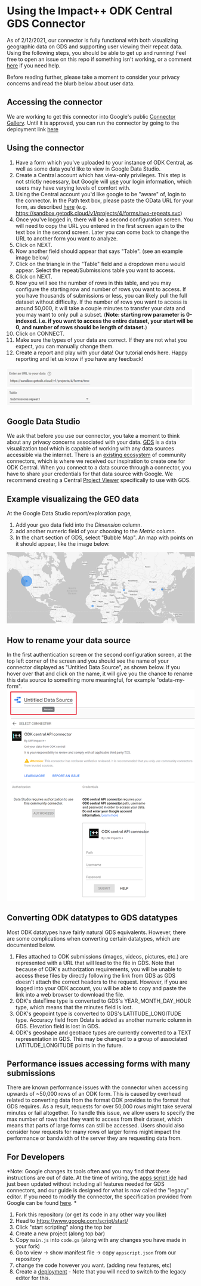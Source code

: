 # Using the Impact++ ODK Central GDS Connector
As of 2/12/2021, our connector is fully functional with both visualizing geographic data on GDS and supporting user viewing their repeat data. Using the following steps, you should be able to get up and running! Feel free to open an issue on this repo if something isn't working, or a comment [here](https://forum.getodk.org/t/create-an-odata-connector-to-use-odk-central-as-data-source-in-google-data-studio/23636/12) if you need help.

Before reading further, please take a moment to consider your privacy concerns and read the blurb below about user data.  

## Accessing the connector
We are working to get this connector into Google's public [Connector Gallery](https://datastudio.google.com/data). Until it is approved, you can run the connector by going to the deployment link [here](https://datastudio.google.com/datasources/create?connectorId=AKfycbz5hy64bfHz3b92xxIVm6oW59Qh6mBGGZ62x7sjmz8y4vfN4dPZjG27DhH1xmHrkbeAYw)



## Using the connector

1. Have a form which you've uploaded to your instance of ODK Central, as well as some data you'd like to view in Google Data Studio.
1. Create a Central account which has view-only privileges. This step is not strictly necessary, but Google will [use](https://support.google.com/datastudio/answer/9053467?hl=en) your login information, which users may have varying levels of comfort with.
1. Using the Central account you'd like google to be "aware" of, login to the connector. In the Path text box, please paste the OData URL for your form, as described [here](https://docs.getodk.org/central-submissions/#connecting-to-submission-data-over-odata) (e.g. https://sandbox.getodk.cloud/v1/projects/4/forms/two-repeats.svc)
1. Once you've logged in, there will be a second configuration screen. You will need to copy the URL you entered in the first screen again to the text box in the second screen. Later you can come back to change the URL to another form you want to analyze.
1. Click on NEXT.
1. Now another field should appear that says "Table". (see an example image below)
1. Click on the triangle in the "Table" field and a dropdown menu would appear. Select the repeat/Submissions table you want to access.
1. Click on NEXT.
1. Now you will see the number of rows in this table, and you may configure the starting row and number of rows you want to access. If you have thousands of submissions or less, you can likely pull the full dataset without difficulty. If the number of rows you want to access is around 50,000, it will take a couple minutes to transfer your data and you may want to only pull a subset. (**Note: starting row parameter is 0-indexed. i.e. if you want to access the entire dataset, your start will be 0, and number of rows should be length of dataset.**)
1. Click on CONNECT.
1. Make sure the types of your data are correct. If they are not what you expect, you can manually change them.
1. Create a report and play with your data! Our tutorial ends here. Happy reporting and let us know if you have any feedback!

![second configuration screen example](configuration.png)

## Google Data Studio
We ask that before you use our connector, you take a moment to think about any privacy concerns associated with your data. [GDS](https://developers.google.com/datastudio) is a data visualization tool which is capable of working with any data sources accessible via the internet. There is an [existing ecosystem](https://datastudio.google.com/data) of community connectors, which is where we received our inspiration to create one for ODK Central. When you connect to a data source through a connector, you have to share your credentials for that data source with Google. We recommend creating a Central [Project Viewer](https://docs.getodk.org/central-users/#web-user-roles) specifically to use with GDS.

## Example visualizaing the GEO data
At the Google Data Studio report/exploration page, 
1. Add your geo data field into the *Dimension* column.
2. add another numeric field of your choosing to the *Metric* column.
3. In the chart section of GDS, select "Bubble Map". An map with points on it should appear, like the image below.

![map](map.png)

## How to rename your data source
In the first authentication screen or the second configuration screen, at the top left corner of the screen and you should see the name of your connector displayed as "Untitled Data Source", as shown below. If you hover over that and click on the name, it will give you the chance to rename this data source to something more meaningful, for example "odata-my-form".
![rename data source](rename_data_source.png)

## Converting ODK datatypes to GDS datatypes
Most ODK datatypes have fairly natural GDS equivalents. However, there are some complications when converting certain datatypes, which are documented below.

1. Files attached to ODK submissions (images, videos, pictures, etc.) are represented with a URL that will lead to the file in GDS. Note that because of ODK's authorization requirements, you will be unable to access these files by directly following the link from GDS as GDS doesn't attach the correct headers to the request. However, if you are logged into your ODK account, you will be able to copy and paste the link into a web browser to download the file.
2. ODK's dateTime type is converted to GDS's YEAR_MONTH_DAY_HOUR type, which means that the minutes field is lost.
3. ODK's geopoint type is converted to GDS's LATITUDE_LONGITUDE type. Accuracy field from Odata is added as another numeric column in GDS. Elevation field is lost in GDS.
4. ODK's geoshape and geotrace types are currently converted to a TEXT representation in GDS. This may be changed to a group of associated LATITUDE_LONGITUDE points in the future.

## Performance issues accessing forms with many submissions
There are known performance issues with the connector when accessing upwards of ~50,000 rows of an ODK form. This is caused by overhead related to converting data from the format ODK provides to the format that GDS requires. As a result, requests for over 50,000 rows might take several minutes or fail altogether. To handle this issue, we allow users to specify the max number of rows that they want to access from their dataset, which means that parts of large forms can still be accessed. Users should also consider how requests for many rows of larger forms might impact the performance or bandwidth of the server they are requesting data from.

## For Developers
*Note: Google changes its tools often and you may find that these instructions are out of date. At the time of writing, the [apps script ide](https://workspaceupdates.googleblog.com/2020/12/google-apps-script-ide-better-code-editing.html) had just been updated without including all features needed for GDS connectors, and our guide is designed for what is now called the "legacy" editor. If you need to modify the connector, the specification provided from Google can be found [here](https://developers.google.com/datastudio/connector/build). *  
1. Fork this repository (or get its code in any other way you like)
2. Head to https://www.google.com/script/start/  
3. Click "start scripting" along the top bar
4. Create a new project (along top bar)
5. Copy `main.js` into `code.gs` (along with any changes you have made in your fork)
6. Go to view &rarr; show manifest file &rarr; copy `appscript.json` from our repository
7. change the code however you want. (adding new features, etc)
8. Create a [deployment](https://developers.google.com/datastudio/connector/deploy#create_separate_deployments) - Note that you will need to switch to the legacy editor for this.
